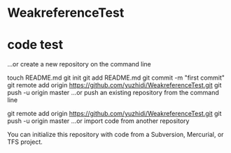 WeakreferenceTest
=================

code test
=======
…or create a new repository on the command line


touch README.md
git init
git add README.md
git commit -m "first commit"
git remote add origin https://github.com/yuzhidi/WeakreferenceTest.git
git push -u origin master
…or push an existing repository from the command line


git remote add origin https://github.com/yuzhidi/WeakreferenceTest.git
git push -u origin master
…or import code from another repository

You can initialize this repository with code from a Subversion, Mercurial, or TFS project.
